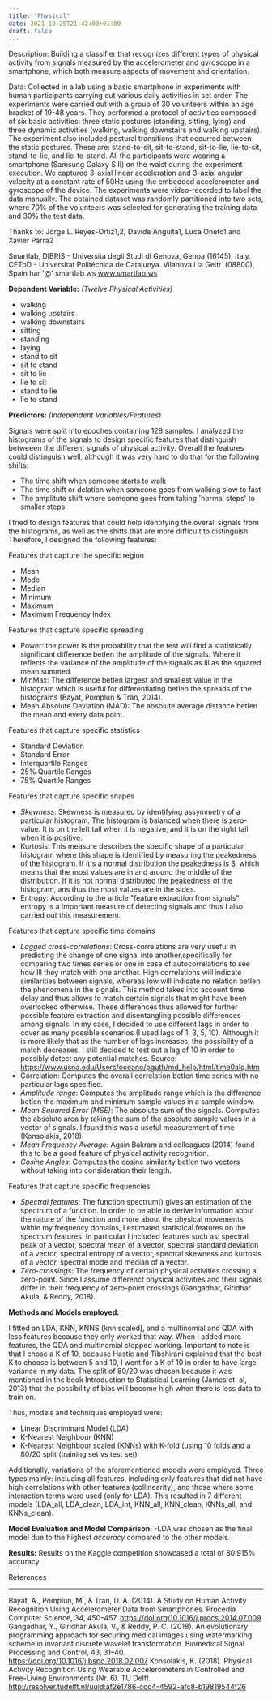 ```yaml
---
title: "Physical"
date: 2021-10-25T21:42:00+01:00
draft: false
---
```

Description: Building a classifier that recognizes different types of physical activity from signals measured by the accelerometer and gyroscope in a smartphone, which both measure aspects of movement and orientation. 

Data: Collected in a lab using a basic smartphone in experiments with human participants carrying out various daily activities in set order.
The experiments were carried out with a group of 30 volunteers within an age bracket of 19-48 years. They performed a protocol of activities composed of six basic activities: three static postures (standing, sitting, lying) and three dynamic activities (walking, walking downstairs and walking upstairs). The experiment also included postural transitions that occurred between the static postures. These are: stand-to-sit, sit-to-stand, sit-to-lie, lie-to-sit, stand-to-lie, and lie-to-stand. All the participants were wearing a smartphone (Samsung Galaxy S II) on the waist during the experiment execution. We captured 3-axial linear acceleration and 3-axial angular velocity at a constant rate of 50Hz using the embedded accelerometer and gyroscope of the device. The experiments were video-recorded to label the data manually. The obtained dataset was randomly partitioned into two sets, where 70% of the volunteers was selected for generating the training data and 30% the test data.

Thanks to: 
Jorge L. Reyes-Ortiz1,2, Davide Anguita1, Luca Oneto1 and Xavier Parra2

Smartlab, DIBRIS - Universitá degli Studi di Genova, Genoa (16145), Italy.
CETpD - Universitat Politécnica de Catalunya. Vilanova i la Geltr˙ (08800), Spain har '@' smartlab.ws www.smartlab.ws

**Dependent Variable:** _(Twelve Physical Activities)_  
- walking
- walking upstairs
- walking downstairs
- sitting
- standing
- laying
- stand to sit
- sit to stand
- sit to lie
- lie to sit
- stand to lie
- lie to stand

**Predictors:** _(Independent Variables/Features)_

Signals were split into epoches containing 128 samples. I analyzed the histograms of the signals to design specific features that distinguish betweeen the different signals of physical activity. Overall the features could distinguish well, although it was very hard to do that for the following shifts:
- The time shift when someone starts to walk
- The time shift or delation when someone goes from walking slow to fast
- The amplitute shift where someone goes from taking 'normal steps' to smaller steps. 

I tried to design features that could help identifying the overall signals from the histograms, as well as the shifts that are more difficult to distinguish. Therefore, I designed the following features:

Features that capture the specific region
- Mean
- Mode
- Median
- Minimum
- Maximum
- Maximum Frequency Index

Features that capture specific spreading
- Power: the power is the probability that the test will find a statistically significant difference betIen the amplitude of the signals. Where it reflects the variance of the amplitude of the signals as Ill as the squared mean summed.
- MinMax: The difference betIen largest and smallest value in the histogram which is useful for differentiating betIen the spreads of the histograms (Bayat, Pomplun & Tran, 2014). 
- Mean Absolute Deviation (MAD): The absolute average distance betIen the mean and every data point. 

Features that capture specific statistics
- Standard Deviation
- Standard Error
- Interquartile Ranges
- 25% Quartile Ranges
- 75% Quartile Ranges

Features that capture specific shapes
- _Skewness_: Skewness is measured by identifying assymmetry of a particular histogram. The histogram is balanced when there is zero-value. It is on the left tail when it is negative, and it is on the right tail when it is positive. 
- Kurtosis: This measure describes the specific shape of a particular histogram where this shape is identified by measuring the peakedness of the histogram. If it's a normal distribution the peakedness is 3, which means that the most values are in and around the middle of the distribution. If it is not normal distributed the peakedness of the histogram, ans thus the most values are in the sides. 
- Entropy: According to the article "feature extraction from signals" entropy is a important measure of detecting signals and thus I also carried out this measurement.

Features that capture specific time domains
- _Lagged cross-correlations_: Cross-correlations are very useful in predicting the change of one  signal into another,specifically for comparing two times series or one in case of autocorrelations to see how Ill they match with one another. High correlations will indicate similarities between signals, whereas low will indicate no relation betIen the phenomena in the signals. This method takes into account time delay and thus allows to match certain signals that might have been overlooked otherwise. These differences thus allowed for further possible feature extraction and disentangling possible differences among signals. In my case, I decided to use different lags in order to cover as many possible scenarios (I used lags of 1, 3, 5, 10). Although it is more likely that as the number of lags increases, the possibility of a match decreases, I still decided to test out a lag of 10 in order to possibly detect any potential matches. Source: https://www.usna.edu/Users/oceano/pguth/md_help/html/time0alq.htm
- Correlation: Computes the overall correlation betIen time series with no particular lags specified.
- _Amplitude range_: Computes the amplitude range which is the difference betIen the maximum and minimum sample values in a sample window. 
- _Mean Squared Error (MSE)_: The absolute sum of the signals. Computes the absolute area by taking the sum of the absolute sample values in a vector of signals. I found this was a useful measurement of time (Konsolakis, 2018). 
- _Mean Frequency Average_: Again Bakram and colleagues (2014) found this to be a good feature of physical activity recognition.
- _Cosine Angles_: Computes the cosine similarity betIen two vectors without taking into consideration their length. 

Features that capture specific frequencies
- _Spectral features_: The function spectrum() gives an estimation of the spectrum of a function. In order to be able to derive information about the nature of the function and more about the physical movements within my frequency domains, I estimated statistical features on the spectrum features. In particular I included features such as: spectral peak of a vector, spectral mean of a vector, spectral standard deviation of a vector, spectral entropy of a vector, spectral skewness and kurtosis of a vector, spectral mode and median of a vector. 
- _Zero-crossings_: The frequency of certain physical activities crossing a zero-point. Since I assume differenct physical activities and their signals differ in their frequency of zero-point crossings (Gangadhar, Giridhar Akula, & Reddy, 2018). 

**Methods and Models employed:** 

I fitted an LDA, KNN, KNNS (knn scaled), and a multinomial and QDA with less features because they only worked that way. When I added more features, the QDA and multinomial stopped working. Important to note is that I chose a K of 10, because Hastie and Tibshirani explained that the best K to choose is between 5 and 10, I went for a K of 10 in order to have large variance in my data. The split of 80/20 was chosen because it was mentioned in the book Introduction to Statistical Learning (James et. al, 2013) that the possibility of bias will become high when there is less data to train on. 

Thus, models and techniques employed were: 
- Linear Discriminant Model (LDA)
- K-Nearest Neighbour (KNN)
- K-Nearest Neighbour scaled (KNNs)
with K-fold (using 10 folds and a 80/20 split (training set vs test set) 

Additionally, variations of the aforementioned models were employed. Three types mainly: including all features, including only features that did not have high correlations with other features (collinearity), and those where some interaction terms were used (only for LDA). This resulted in 7 different models (LDA_all, LDA_clean, LDA_int, KNN_all, KNN_clean, KNNs_all, and KNNs_clean).

**Model Evaluation and Model Comparison:** 
-LDA was chosen as the final model due to the highest *accuracy* compared to the other models.

**Results:** 
Results on the Kaggle competition showcased a total of 80.915% accuracy.

References
** **
Bayat, A., Pomplun, M., & Tran, D. A. (2014). A Study on Human Activity Recognition Using Accelerometer Data from Smartphones. Procedia Computer Science, 34, 450–457. https://doi.org/10.1016/j.procs.2014.07.009
Gangadhar, Y., Giridhar Akula, V., & Reddy, P. C. (2018). An evolutionary programming approach for securing medical images using watermarking scheme in invariant discrete wavelet transformation. Biomedical Signal Processing and Control, 43, 31–40. https://doi.org/10.1016/j.bspc.2018.02.007
Konsolakis, K. (2018). Physical Activity Recognition Using Wearable Accelerometers in Controlled and Free-Living Environments (Nr. 6). TU Delft. http://resolver.tudelft.nl/uuid:af2e1786-ccc4-4592-afc8-b19819544f26
